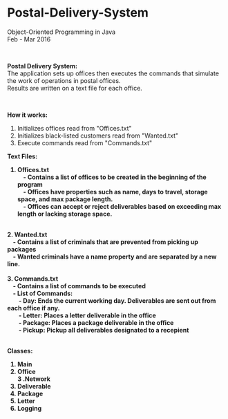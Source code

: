 # Postal-Delivery-System

Object-Oriented Programming in Java <br />
Feb - Mar 2016 <br />

<br />

<b>Postal Delivery System:</b> <br />
The application sets up offices then executes the commands that simulate the work of operations in postal offices. <br />
Results are written on a text file for each office. <br />

<br />

<b>How it works:</b> <br />
1. Initializes offices read from "Offices.txt" <br />
2. Initializes black-listed customers read from "Wanted.txt" <br />
3. Execute commands read from "Commands.txt" <br />

<b>

<b>Text Files:</b>  <br />
1. Offices.txt  <br />
&nbsp;&nbsp;&nbsp;&nbsp;- Contains a list of offices to be created in the beginning of the program <br />
&nbsp;&nbsp;&nbsp;&nbsp;- Offices have properties such as name, days to travel, storage space, and max package length. <br />
&nbsp;&nbsp;&nbsp;&nbsp;- Offices can accept or reject deliverables based on exceeding max length or lacking storage space. <br />

<br />
2. Wanted.txt  <br />
&nbsp;&nbsp;&nbsp;&nbsp;- Contains a list of criminals that are prevented from picking up packages <br />
&nbsp;&nbsp;&nbsp;&nbsp;- Wanted criminals have a name property and are separated by a new line. <br />
<br />
3. Commands.txt  <br />
&nbsp;&nbsp;&nbsp;&nbsp;- Contains a list of commands to be executed <br />
&nbsp;&nbsp;&nbsp;&nbsp;- List of Commands: <br />
&nbsp;&nbsp;&nbsp;&nbsp;&nbsp;&nbsp;&nbsp;&nbsp;- Day: Ends the current working day. Deliverables are sent out from each office if any.<br />
&nbsp;&nbsp;&nbsp;&nbsp;&nbsp;&nbsp;&nbsp;&nbsp;- Letter: Places a letter deliverable in the office<br />
&nbsp;&nbsp;&nbsp;&nbsp;&nbsp;&nbsp;&nbsp;&nbsp;- Package: Places a package deliverable in the office<br />
&nbsp;&nbsp;&nbsp;&nbsp;&nbsp;&nbsp;&nbsp;&nbsp;- Pickup: Pickup all deliverables designated to a recepient<br />
<br />


<b>Classes:</b> <br />
1. Main <br />
2. Office <br />
3 .Network <br />
4. Deliverable <br />
5. Package <br />
6. Letter <br />
7. Logging <br />

